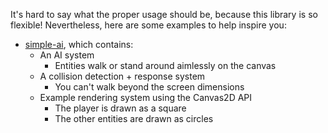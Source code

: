 
It's hard to say what the proper usage should be, because this library is so flexible! Nevertheless, here are some examples to help inspire you:

* [simple-ai](./simple-ai), which contains:
  * An AI system
    * Entities walk or stand around aimlessly on the canvas
  * A collision detection + response system
    * You can't walk beyond the screen dimensions
  * Example rendering system using the Canvas2D API
    * The player is drawn as a square
    * The other entities are drawn as circles